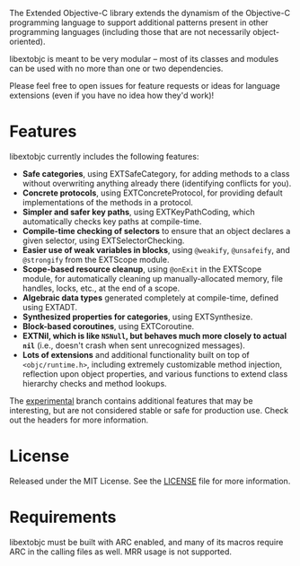 The Extended Objective-C library extends the dynamism of the Objective-C programming language to support additional patterns present in other programming languages (including those that are not necessarily object-oriented).

libextobjc is meant to be very modular – most of its classes and modules can be used with no more than one or two dependencies.

Please feel free to open issues for feature requests or ideas for language extensions (even if you have no idea how they'd work)!

# Features

libextobjc currently includes the following features:

 * **Safe categories**, using EXTSafeCategory, for adding methods to a class without overwriting anything already there (identifying conflicts for you).
 * **Concrete protocols**, using EXTConcreteProtocol, for providing default implementations of the methods in a protocol.
 * **Simpler and safer key paths**, using EXTKeyPathCoding, which automatically checks key paths at compile-time.
 * **Compile-time checking of selectors** to ensure that an object declares a given selector, using EXTSelectorChecking.
 * **Easier use of weak variables in blocks**, using `@weakify`, `@unsafeify`, and `@strongify` from the EXTScope module.
 * **Scope-based resource cleanup**, using `@onExit` in the EXTScope module, for automatically cleaning up manually-allocated memory, file handles, locks, etc., at the end of a scope.
 * **Algebraic data types** generated completely at compile-time, defined using EXTADT.
 * **Synthesized properties for categories**, using EXTSynthesize.
 * **Block-based coroutines**, using EXTCoroutine.
 * **EXTNil, which is like `NSNull`, but behaves much more closely to actual `nil`** (i.e., doesn't crash when sent unrecognized messages).
 * **Lots of extensions** and additional functionality built on top of `<objc/runtime.h>`, including extremely customizable method injection, reflection upon object properties, and various functions to extend class hierarchy checks and method lookups.

The [experimental](https://github.com/jspahrsummers/libextobjc/tree/experimental)
branch contains additional features that may be interesting, but are not
considered stable or safe for production use. Check out the headers for more
information.

# License

Released under the MIT License. See the
[LICENSE](https://github.com/jspahrsummers/libextobjc/blob/master/LICENSE.md)
file for more information.

# Requirements

libextobjc must be built with ARC enabled, and many of its macros require ARC in the calling files as well. MRR usage is not supported.
